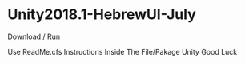 # Unity2018.1-HebrewUI-July

 Download / Run
 
 Use ReadMe.cfs Instructions Inside The File/Pakage Unity Good Luck
